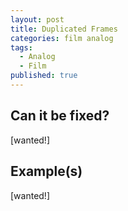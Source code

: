 ```yaml
---
layout: post
title: Duplicated Frames
categories: film analog
tags:
  - Analog
  - Film
published: true
---
```


## Can it be fixed?

[wanted!]

## Example(s)

[wanted!]
